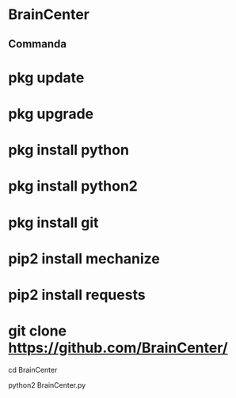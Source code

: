 # BrainCenter

## Commanda

# pkg update

# pkg upgrade

# pkg install python

# pkg install python2

# pkg install git

# pip2 install mechanize

# pip2 install requests

# git clone https://github.com/BrainCenter/

cd BrainCenter

python2 BrainCenter.py
